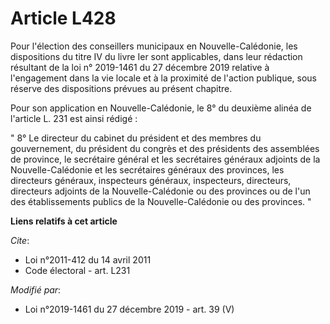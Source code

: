 # Article L428

Pour l'élection des conseillers municipaux en Nouvelle-Calédonie, les dispositions du titre IV du livre Ier sont applicables,
dans leur rédaction résultant de la loi n° 2019-1461 du 27 décembre 2019 relative à l'engagement dans la vie locale et à la
proximité de l'action publique, sous réserve des dispositions prévues au présent chapitre.

Pour son application en Nouvelle-Calédonie, le 8° du deuxième alinéa de l'article L. 231 est ainsi rédigé :

" 8° Le directeur du cabinet du président et des membres du gouvernement, du président du congrès et des présidents des
assemblées de province, le secrétaire général et les secrétaires généraux adjoints de la Nouvelle-Calédonie et les
secrétaires généraux des provinces, les directeurs généraux, inspecteurs généraux, inspecteurs, directeurs, directeurs
adjoints de la Nouvelle-Calédonie ou des provinces ou de l'un des établissements publics de la Nouvelle-Calédonie ou des
provinces. "

**Liens relatifs à cet article**

_Cite_:

  - Loi n°2011-412 du 14 avril 2011
  - Code électoral - art. L231

_Modifié par_:

  - Loi n°2019-1461 du 27 décembre 2019 - art. 39 (V)
